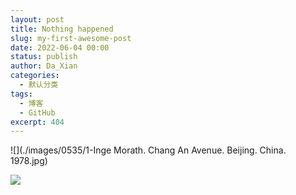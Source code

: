 ```yaml
---
layout: post
title: Nothing happened
slug: my-first-awesome-post
date: 2022-06-04 00:00
status: publish
author: Da_Xian
categories: 
  - 默认分类
tags: 
  - 博客
  - GitHub
excerpt: 404
---
```


![](./images/0535/1-Inge Morath. Chang An Avenue. Beijing. China. 1978.jpg)

![](./images/0535/2-1979年7月14日，无名画会展览就在北海的画舫斋.jpg)

